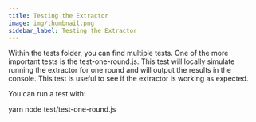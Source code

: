 ```yaml
---
title: Testing the Extractor
image: img/thumbnail.png
sidebar_label: Testing the Extractor
---
```


Within the tests folder, you can find multiple tests. One of the more important tests is the test-one-round.js. This test will locally simulate running the extractor for one round and will output the results in the console. This test is useful to see if the extractor is working as expected.

You can run a test with:

yarn
node test/test-one-round.js
